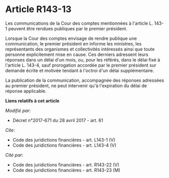 # Article R143-13

Les communications de la Cour des comptes mentionnées à l'article L. 143-1 peuvent être rendues publiques par le premier
président. 

Lorsque la Cour des comptes envisage de rendre publique une communication, le premier président en informe les ministres, les
représentants des organismes et collectivités intéressés ainsi que toute personne explicitement mise en cause. Ces derniers
adressent leurs réponses dans un délai d'un mois, ou, pour les référés, dans le délai fixé à l'article L. 143-4, sauf
prorogation accordée par le premier président sur demande écrite et motivée tendant à l'octroi d'un délai supplémentaire. 

La publication de la communication, accompagnée des réponses adressées au premier président, ne peut intervenir qu'à
l'expiration du délai de réponse applicable.

**Liens relatifs à cet article**

_Modifié par_:

  - Décret n°2017-671 du 28 avril 2017 - art. 61

_Cite_:

  - Code des juridictions financières - art. L143-1 (V)
  - Code des juridictions financières - art. L143-4 (V)

_Cité par_:

  - Code des juridictions financières - art. R143-22 (V)
  - Code des juridictions financières - art. R143-23 (M)
